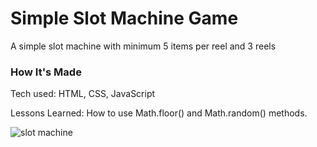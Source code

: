 # Simple Slot Machine Game

A simple slot machine with minimum 5 items per reel and 3 reels

### How It's Made

Tech used: HTML, CSS, JavaScript

Lessons Learned: 
How to use Math.floor() and Math.random() methods.

![slot machine](https://i.imgur.com/Dlf6A4x.png)
